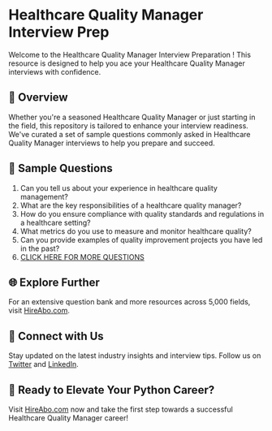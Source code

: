# Healthcare Quality Manager Interview Prep

Welcome to the Healthcare Quality Manager Interview Preparation ! This resource is designed to help you ace your Healthcare Quality Manager interviews with confidence.

## 🚀 Overview

Whether you're a seasoned Healthcare Quality Manager or just starting in the field, this repository is tailored to enhance your interview readiness. We've curated a set of sample questions commonly asked in Healthcare Quality Manager interviews to help you prepare and succeed.

## 📝 Sample Questions

1. Can you tell us about your experience in healthcare quality management?
2. What are the key responsibilities of a healthcare quality manager?
3. How do you ensure compliance with quality standards and regulations in a healthcare setting?
4. What metrics do you use to measure and monitor healthcare quality?
5. Can you provide examples of quality improvement projects you have led in the past?
6. [CLICK HERE FOR MORE QUESTIONS](https://hireabo.com/job/2_4_17/Healthcare%20Quality%20Manager)

## 🌐 Explore Further

For an extensive question bank and more resources across 5,000 fields, visit [HireAbo.com](https://www.hireabo.com).

## 📱 Connect with Us

Stay updated on the latest industry insights and interview tips. Follow us on [Twitter](https://twitter.com/hireabo) and [LinkedIn](https://www.linkedin.com/in/hire-abo-3609972a8/).

## 🚀 Ready to Elevate Your Python Career?

Visit [HireAbo.com](https://www.hireabo.com) now and take the first step towards a successful Healthcare Quality Manager career!